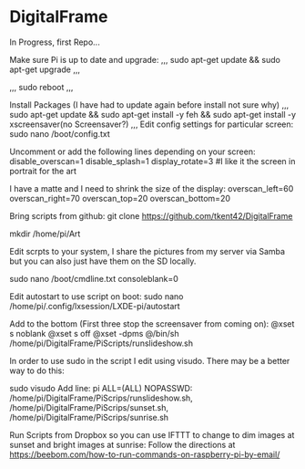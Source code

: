 # DigitalFrame


In Progress, first Repo...

Make sure Pi is up to date and upgrade:
,,,
sudo apt-get update && sudo apt-get upgrade
,,,

,,,
sudo reboot
,,,

Install Packages (I have had to update again before install not sure why)
,,,
sudo apt-get update && sudo apt-get install -y feh && sudo apt-get install -y xscreensaver(no Screensaver?)
,,,
Edit config settings for particular screen:
sudo nano /boot/config.txt

Uncomment or add the following lines depending on your screen:
disable_overscan=1
disable_splash=1
display_rotate=3 #I like it the screen in portrait for the art

I have a matte and I need to shrink the size of the display:
overscan_left=60
overscan_right=70
overscan_top=20
overscan_bottom=20

Bring scripts from github:
git clone https://github.com/tkent42/DigitalFrame

mkdir /home/pi/Art

Edit scrpts to your system, I share the pictures from my server via Samba but you can also just have them on the SD locally.

sudo nano /boot/cmdline.txt
consoleblank=0

Edit autostart to use script on boot:
sudo nano /home/pi/.config/lxsession/LXDE-pi/autostart

Add to the bottom (First three stop the screensaver from coming on):
@xset s noblank 
@xset s off 
@xset -dpms
@/bin/sh /home/pi/DigitalFrame/PiScripts/runslideshow.sh

In order to use sudo in the script I edit using visudo. There may be a better way to do this:

sudo visudo
Add line:
pi ALL=(ALL) NOPASSWD: /home/pi/DigitalFrame/PiScrips/runslideshow.sh, /home/pi/DigitalFrame/PiScrips/sunset.sh, /home/pi/DigitalFrame/PiScrips/sunrise.sh

Run Scripts from Dropbox so you can use IFTTT to change to dim images at sunset and bright images at sunrise:
Follow the directions at https://beebom.com/how-to-run-commands-on-raspberry-pi-by-email/


